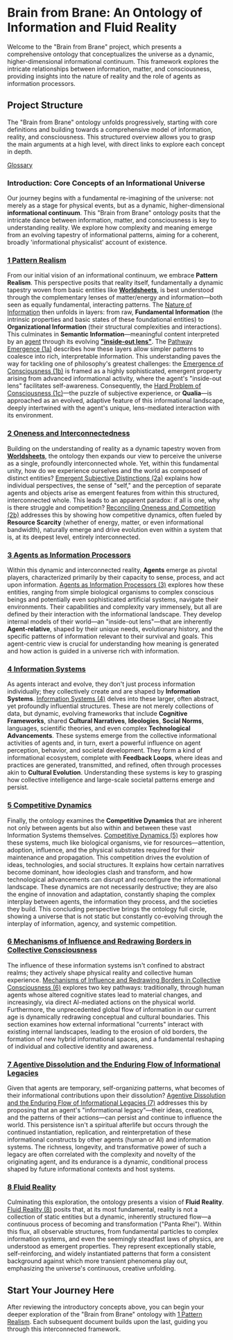 # Brain from Brane: An Ontology of Information and Fluid Reality

Welcome to the "Brain from Brane" project, which presents a comprehensive ontology that conceptualizes the universe as a dynamic, higher-dimensional informational continuum. This framework explores the intricate relationships between information, matter, and consciousness, providing insights into the nature of reality and the role of agents as information processors.

## Project Structure

The "Brain from Brane" ontology unfolds progressively, starting with core definitions and building towards a comprehensive model of information, reality, and consciousness. This structured overview allows you to grasp the main arguments at a high level, with direct links to explore each concept in depth.

[Glossary](docs/glossary.md)

### Introduction: Core Concepts of an Informational Universe

Our journey begins with a fundamental re-imagining of the universe: not merely as a stage for physical events, but as a dynamic, higher-dimensional **informational continuum**. This "Brain from Brane" ontology posits that the intricate dance between information, matter, and consciousness is key to understanding reality. We explore how complexity and meaning emerge from an evolving tapestry of informational patterns, aiming for a coherent, broadly 'informational physicalist' account of existence.

### [1 Pattern Realism](docs/1-pattern-realism.md)

From our initial vision of an informational continuum, we embrace **Pattern Realism**. This perspective posits that reality itself, fundamentally a dynamic tapestry woven from basic entities like **[Worldsheets](docs/glossary.md#worldsheet)**, is best understood through the complementary lenses of matter/energy and information—both seen as equally fundamental, interacting patterns. The [Nature of Information](docs/1-pattern-realism.md#nature-of-information--fundamental-and-organizational) then unfolds in layers: from raw, **Fundamental Information** (the intrinsic properties and basic states of these foundational entities) to **Organizational Information** (their structural complexities and interactions). This culminates in **Semantic Information**—meaningful content interpreted by an [agent](docs/glossary.md#agent) through its evolving **[\"inside-out lens\"](docs/glossary.md#inside-out-lens)**. The [Pathway Emergence (1a)](docs/1a-pathway-emergence.md) describes how these layers allow simpler patterns to coalesce into rich, interpretable information. This understanding paves the way for tackling one of philosophy's greatest challenges: the [Emergence of Consciousness (1b)](docs/1b-emergence-of-consciousness.md) is framed as a highly sophisticated, emergent property arising from advanced informational activity, where the agent's "inside-out lens" facilitates self-awareness. Consequently, the [Hard Problem of Consciousness (1c)](docs/1c-hard-problem-of-consciousness.md)—the puzzle of subjective experience, or **Qualia**—is approached as an evolved, adaptive feature of this informational landscape, deeply intertwined with the agent's unique, lens-mediated interaction with its environment.

### [2 Oneness and Interconnectedness](docs/2-oneness-interconnectedness.md)

Building on the understanding of reality as a dynamic tapestry woven from **[Worldsheets](docs/glossary.md#worldsheet)**, the ontology then expands our view to perceive the universe as a single, profoundly interconnected whole. Yet, within this fundamental unity, how do we experience ourselves and the world as composed of distinct entities? [Emergent Subjective Distinctions (2a)](docs/2a-emergent-subjective-distinctions.md) explains how individual perspectives, the sense of "self," and the perception of separate agents and objects arise as emergent features from within this structured, interconnected whole. This leads to an apparent paradox: if all is one, why is there struggle and competition? [Reconciling Oneness and Competition (2b)](docs/2b-reconciling-oneness-and-competition.md) addresses this by showing how competitive dynamics, often fueled by **Resource Scarcity** (whether of energy, matter, or even informational bandwidth), naturally emerge and drive evolution even within a system that is, at its deepest level, entirely interconnected.

### [3 Agents as Information Processors](docs/3-agents-as-information-processors.md)

Within this dynamic and interconnected reality, **Agents** emerge as pivotal players, characterized primarily by their capacity to sense, process, and act upon information. [Agents as Information Processors (3)](docs/3-agents-as-information-processors.md) explores how these entities, ranging from simple biological organisms to complex conscious beings and potentially even sophisticated artificial systems, navigate their environments. Their capabilities and complexity vary immensely, but all are defined by their interaction with the informational landscape. They develop internal models of their world—an "inside-out lens"—that are inherently **Agent-relative**, shaped by their unique needs, evolutionary history, and the specific patterns of information relevant to their survival and goals. This agent-centric view is crucial for understanding how meaning is generated and how action is guided in a universe rich with information.

### [4 Information Systems](docs/4-information-systems.md)

As agents interact and evolve, they don't just process information individually; they collectively create and are shaped by **Information Systems**. [Information Systems (4)](docs/4-information-systems.md) delves into these larger, often abstract, yet profoundly influential structures. These are not merely collections of data, but dynamic, evolving frameworks that include **Cognitive Frameworks**, shared **Cultural Narratives**, **Ideologies**, **Social Norms**, languages, scientific theories, and even complex **Technological Advancements**. These systems emerge from the collective informational activities of agents and, in turn, exert a powerful influence on agent perception, behavior, and societal development. They form a kind of informational ecosystem, complete with **Feedback Loops**, where ideas and practices are generated, transmitted, and refined, often through processes akin to **Cultural Evolution**. Understanding these systems is key to grasping how collective intelligence and large-scale societal patterns emerge and persist.

### [5 Competitive Dynamics](docs/5-competitive-dynamics.md)

Finally, the ontology examines the **Competitive Dynamics** that are inherent not only between agents but also within and between these vast Information Systems themselves. [Competitive Dynamics (5)](docs/5-competitive-dynamics.md) explores how these systems, much like biological organisms, vie for resources—attention, adoption, influence, and the physical substrates required for their maintenance and propagation. This competition drives the evolution of ideas, technologies, and social structures. It explains how certain narratives become dominant, how ideologies clash and transform, and how technological advancements can disrupt and reconfigure the informational landscape. These dynamics are not necessarily destructive; they are also the engine of innovation and adaptation, constantly shaping the complex interplay between agents, the information they process, and the societies they build. This concluding perspective brings the ontology full circle, showing a universe that is not static but constantly co-evolving through the interplay of information, agency, and systemic competition.

### [6 Mechanisms of Influence and Redrawing Borders in Collective Consciousness](docs/6-influence-collective-consciousness.md)

The influence of these information systems isn't confined to abstract realms; they actively shape physical reality and collective human experience. [Mechanisms of Influence and Redrawing Borders in Collective Consciousness (6)](docs/6-influence-collective-consciousness.md) explores two key pathways: traditionally, through human agents whose altered cognitive states lead to material changes, and increasingly, via direct AI-mediated actions on the physical world. Furthermore, the unprecedented global flow of information in our current age is dynamically redrawing conceptual and cultural boundaries. This section examines how external informational "currents" interact with existing internal landscapes, leading to the erosion of old borders, the formation of new hybrid informational spaces, and a fundamental reshaping of individual and collective identity and awareness.

### [7 Agentive Dissolution and the Enduring Flow of Informational Legacies](docs/7-agentive-dissolution-legacy.md)

Given that agents are temporary, self-organizing patterns, what becomes of their informational contributions upon their dissolution? [Agentive Dissolution and the Enduring Flow of Informational Legacies (7)](docs/7-agentive-dissolution-legacy.md) addresses this by proposing that an agent's "informational legacy"—their ideas, creations, and the patterns of their actions—can persist and continue to influence the world. This persistence isn't a spiritual afterlife but occurs through the continued instantiation, replication, and reinterpretation of these informational constructs by other agents (human or AI) and information systems. The richness, longevity, and transformative power of such a legacy are often correlated with the complexity and novelty of the originating agent, and its endurance is a dynamic, conditional process shaped by future informational contexts and host systems.

### [8 Fluid Reality](docs/8-fluid-reality.md)

Culminating this exploration, the ontology presents a vision of **Fluid Reality**. [Fluid Reality (8)](docs/8-fluid-reality.md) posits that, at its most fundamental, reality is not a collection of static entities but a dynamic, inherently structured flow—a continuous process of becoming and transformation ("Panta Rhei"). Within this flux, all observable structures, from fundamental particles to complex information systems, and even the seemingly steadfast laws of physics, are understood as emergent properties. They represent exceptionally stable, self-reinforcing, and widely instantiated patterns that form a consistent background against which more transient phenomena play out, emphasizing the universe's continuous, creative unfolding.

## Start Your Journey Here

After reviewing the introductory concepts above, you can begin your deeper exploration of the "Brain from Brane" ontology with [1 Pattern Realism](docs/1-pattern-realism.md). Each subsequent document builds upon the last, guiding you through this interconnected framework.